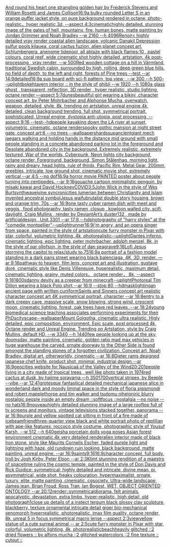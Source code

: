 [And round his heart one strangling golden hair by Frederick Stevens and William Rosetti and James Collison](https://www.ebank.nz/aiartgenerator?category=And%20round%20his%20heart%20one%20strangling%20golden%20hair%20by%20Frederick%20Stevens%20and%20William%20Rosetti%20and%20James%20Collison)[16:9](https://www.ebank.nz/aiartgenerator?category=16%3A9)[a bulky rounded Letter S in an orange puffer jacket style, on pure background rendered in octane, photo-realistic，hyper realistic,3d, --aspect 4:3](https://www.ebank.nz/aiartgenerator?category=a%20bulky%20rounded%20Letter%20S%20in%20an%20orange%20puffer%20jacket%20style%2C%20on%20pure%20background%20rendered%20in%20octane%2C%20photo-realistic%EF%BC%8Chyper%20realistic%2C3d%2C%20--aspect%204%3A3)[cinematic](https://www.ebank.nz/aiartgenerator?category=cinematic)[highly detailed, stunning image of the gates of hell, mountains, fire, human bones, matte painting by Jordan Grimmer and Noah Bradley --w 2160 --h 4096](https://www.ebank.nz/aiartgenerator?category=highly%20detailed%2C%20stunning%20image%20of%20the%20gates%20of%20hell%2C%20mountains%2C%20fire%2C%20human%20bones%2C%20matte%20painting%20by%20Jordan%20Grimmer%20and%20Noah%20Bradley%20--w%202160%20--h%204096)[Renoir](https://www.ebank.nz/aiartgenerator?category=Renoir)[< highly detailed vray render coastal alien landscape, volcanic Danakil Depression sulfur pools kilauea, coral cactus fuzion, alien planet concept art, Schlumbergera, anenome tidepool, all ablaze with black flames:10 , pastel colours, coral reef, wide cinematic shot highly detailed, artstation, 4k post-processing , vray render, --w 500](https://www.ebank.nz/aiartgenerator?category=%3C%20highly%20detailed%20vray%20render%20coastal%20alien%20landscape%2C%20volcanic%20Danakil%20Depression%20sulfur%20pools%20kilauea%2C%20coral%20cactus%20fuzion%2C%20alien%20planet%20concept%20art%2C%20Schlumbergera%2C%20anenome%20tidepool%2C%20all%20ablaze%20with%20black%20flames%3A10%20%2C%20pastel%20colours%2C%20coral%20reef%2C%20wide%20cinematic%20shot%20highly%20detailed%2C%20artstation%2C%204k%20post-processing%20%2C%20vray%20render%2C%20--w%20500)[Red wooden cottage on a hill in Värmland, traditional Swedish cabin, surrounded by high, rolling, deep green blue hills, no field of depth, to the left and right, forests of Pine trees --test --ar 14:9](https://www.ebank.nz/aiartgenerator?category=Red%20wooden%20cottage%20on%20a%20hill%20in%20V%C3%A4rmland%2C%20traditional%20Swedish%20cabin%2C%20surrounded%20by%20high%2C%20rolling%2C%20deep%20green%20blue%20hills%2C%20no%20field%20of%20depth%2C%20to%20the%20left%20and%20right%2C%20forests%20of%20Pine%20trees%20--test%20--ar%2014%3A9)[detailed](https://www.ebank.nz/aiartgenerator?category=detailed)[16:9](https://www.ebank.nz/aiartgenerator?category=16%3A9)[a sup board with sci-fi pattern, top view , --w 300 --h 500](https://www.ebank.nz/aiartgenerator?category=a%20sup%20board%20with%20sci-fi%20pattern%2C%20top%20view%20%2C%20--w%20300%20--h%20500)[--uplight](https://www.ebank.nz/aiartgenerator?category=--uplight)[bokeh](https://www.ebank.nz/aiartgenerator?category=bokeh)[tavern interior :: in the style of ghibli --w 1920 --h 1080](https://www.ebank.nz/aiartgenerator?category=tavern%20interior%20%3A%3A%20in%20the%20style%20of%20ghibli%20--w%201920%20--h%201080)[](https://www.ebank.nz/aiartgenerator?category=)[a glass ghost , transparent, reflection, 3D render , hyper realistic, studio lighting, octane render —aspect 5:7](https://www.ebank.nz/aiartgenerator?category=a%20glass%20ghost%20%2C%20transparent%2C%20reflection%2C%203D%20render%20%2C%20hyper%20realistic%2C%20studio%20lighting%2C%20octane%20render%20%E2%80%94aspect%205%3A7)[dunes](https://www.ebank.nz/aiartgenerator?category=dunes)[beautiful girl wearing a bikini ,character concept art, by Peter Mohrbacher and Alphonse Mucha, overwatch, weapon, detailed, style, 8k, trending on artstation, unreal engine 4k, detailed, clean background trending, full shot, symmetrical portrait, sophisticated, Unreal engine, dystopia,anti-utopia, post processing, --aspect 9:16 --test](https://www.ebank.nz/aiartgenerator?category=beautiful%20girl%20wearing%20a%20bikini%20%2Ccharacter%20concept%20art%2C%20by%20Peter%20Mohrbacher%20and%20Alphonse%20Mucha%2C%20overwatch%2C%20weapon%2C%20detailed%2C%20style%2C%208k%2C%20trending%20on%20artstation%2C%20unreal%20engine%204k%2C%20detailed%2C%20clean%20background%20trending%2C%20full%20shot%2C%20symmetrical%20portrait%2C%20sophisticated%2C%20Unreal%20engine%2C%20dystopia%2Canti-utopia%2C%20post%20processing%2C%20--aspect%209%3A16%20--test)[--hd](https://www.ebank.nz/aiartgenerator?category=--hd)[people kayaking down the LA river at sunset, volumetric, cinematic, octane render](https://www.ebank.nz/aiartgenerator?category=people%20kayaking%20down%20the%20LA%20river%20at%20sunset%2C%20volumetric%2C%20cinematic%2C%20octane%20render)[spooky gothic mansion at night street gate, concept art:6 --no trees --wallpaper](https://www.ebank.nz/aiartgenerator?category=spooky%20gothic%20mansion%20at%20night%20street%20gate%2C%20concept%20art%3A6%20--no%20trees%20--wallpaper)[shards](https://www.ebank.nz/aiartgenerator?category=shards)[sup](https://www.ebank.nz/aiartgenerator?category=sup)[ancient](https://www.ebank.nz/aiartgenerator?category=ancient)[giant mech jaegars walking and holding hands in the distance mid ground with small people standing in a concrete abandoned parking lot in the foreground and Desolate abandoned city in the background. Extremely realistic, extremely textured, War of the worlds, Cyberpunk, Neon lights city background, octane render, Foreground, background, Simon Stålenhag, morning light, rainy and dreary, head lights, rule of thirds, Pacific Rim, Metal Gear,  200mm, greebles, intricate, low ground shot, cinematic movie shot, extremely vertical --ar 4:5 --no dof](https://www.ebank.nz/aiartgenerator?category=giant%20mech%20jaegars%20walking%20and%20holding%20hands%20in%20the%20distance%20mid%20ground%20with%20small%20people%20standing%20in%20a%20concrete%20abandoned%20parking%20lot%20in%20the%20foreground%20and%20Desolate%20abandoned%20city%20in%20the%20background.%20Extremely%20realistic%2C%20extremely%20textured%2C%20War%20of%20the%20worlds%2C%20Cyberpunk%2C%20Neon%20lights%20city%20background%2C%20octane%20render%2C%20Foreground%2C%20background%2C%20Simon%20St%C3%A5lenhag%2C%20morning%20light%2C%20rainy%20and%20dreary%2C%20head%20lights%2C%20rule%20of%20thirds%2C%20Pacific%20Rim%2C%20Metal%20Gear%2C%20%20200mm%2C%20greebles%2C%20intricate%2C%20low%20ground%20shot%2C%20cinematic%20movie%20shot%2C%20extremely%20vertical%20--ar%204%3A5%20--no%20dof)[16:9](https://www.ebank.nz/aiartgenerator?category=16%3A9)[a horror movie PAINTED poster about people turning into centipedes. --ar 9:16](https://www.ebank.nz/aiartgenerator?category=a%20horror%20movie%20PAINTED%20poster%20about%20people%20turning%20into%20centipedes.%20--ar%209%3A16)[gouache cartoon minimalistic penguin, by misaki kawai and David Hockney](https://www.ebank.nz/aiartgenerator?category=gouache%20cartoon%20minimalistic%20penguin%2C%20by%20misaki%20kawai%20and%20David%20Hockney)[COVID](https://www.ebank.nz/aiartgenerator?category=COVID)[3:5](https://www.ebank.nz/aiartgenerator?category=3%3A5)[John Wick in the style of Wes Burt](https://www.ebank.nz/aiartgenerator?category=John%20Wick%20in%20the%20style%20of%20Wes%20Burt)[synthwave](https://www.ebank.nz/aiartgenerator?category=synthwave)[ivine syncronicities lumerian between Christianity and Islam invented ancestral symbol](https://www.ebank.nz/aiartgenerator?category=ivine%20syncronicities%20lumerian%20between%20Christianity%20and%20Islam%20invented%20ancestral%20symbol)[Jesus waifu](https://www.ebank.nz/aiartgenerator?category=Jesus%20waifu)[brutalist double story housing, brown and orange trim, 70s --ar 16:9](https://www.ebank.nz/aiartgenerator?category=brutalist%20double%20story%20housing%2C%20brown%20and%20orange%20trim%2C%2070s%20--ar%2016%3A9)[one tasty cyber ramen dish with meet and veggis , food photography, tasty ramen  ,closup , kowloon walled city, scifi, daylight, Craig Mullins , render by DeviantArt’s duster132 , made by artificialdesign , Unit 3301 --ar 17:8 --hd](https://www.ebank.nz/aiartgenerator?category=one%20tasty%20cyber%20ramen%20dish%20with%20meet%20and%20veggis%20%2C%20food%20photography%2C%20tasty%20ramen%20%20%2Cclosup%20%2C%20kowloon%20walled%20city%2C%20scifi%2C%20daylight%2C%20Craig%20Mullins%20%2C%20render%20by%20DeviantArt%E2%80%99s%20duster132%20%2C%20made%20by%20artificialdesign%20%2C%20Unit%203301%20--ar%2017%3A8%20--hd)[photography of "harry styles" at the "comedie montpellier"](https://www.ebank.nz/aiartgenerator?category=photography%20of%20%22harry%20styles%22%20at%20the%20%22comedie%20montpellier%22)[--uplight](https://www.ebank.nz/aiartgenerator?category=--uplight)[runner](https://www.ebank.nz/aiartgenerator?category=runner)[16:9](https://www.ebank.nz/aiartgenerator?category=16%3A9)[i'm angry, and an opera singer from space, painted in the style of artstation](https://www.ebank.nz/aiartgenerator?category=i%27m%20angry%2C%20and%20an%20opera%20singer%20from%20space%2C%20painted%20in%20the%20style%20of%20artstation)[cute furry monster in Pixar with star, colorful, volumetric lighting, 4k, photorealistic](https://www.ebank.nz/aiartgenerator?category=cute%20furry%20monster%20in%20Pixar%20with%20star%2C%20colorful%2C%20volumetric%20lighting%2C%204k%2C%20photorealistic)[--uplight](https://www.ebank.nz/aiartgenerator?category=--uplight)[Dantes inferno, cinematic lighting, epic lighting, peter mohrbacher, adolph menzel, 8k, in the style of par ollofson, in the style of dan seagrave](https://www.ebank.nz/aiartgenerator?category=Dantes%20inferno%2C%20cinematic%20lighting%2C%20epic%20lighting%2C%20peter%20mohrbacher%2C%20adolph%20menzel%2C%208k%2C%20in%20the%20style%20of%20par%20ollofson%2C%20in%20the%20style%20of%20dan%20seagrave)[9:16](https://www.ebank.nz/aiartgenerator?category=9%3A16)[Lofi Jesus storming the capitol to relax/study to](https://www.ebank.nz/aiartgenerator?category=Lofi%20Jesus%20storming%20the%20capitol%20to%20relax/study%20to)[.75](https://www.ebank.nz/aiartgenerator?category=.75)[16:9](https://www.ebank.nz/aiartgenerator?category=16%3A9)[a portrait of a fashion model standing in a dark paris street wearing black balenciaga, 4K, 3D, render, —ar 9:16](https://www.ebank.nz/aiartgenerator?category=a%20portrait%20of%20a%20fashion%20model%20standing%20in%20a%20dark%20paris%20street%20wearing%20black%20balenciaga%2C%204K%2C%203D%2C%20render%2C%20%E2%80%94ar%209%3A16)[pathway to heaven, film lens, concept art and illustration, gustave doré, cinematic style like Denis Villeneuve, hyperealistic, maximum detail, cinematic lighting, grainy, muted colors， octane render， 8k, --aspect 9:16](https://www.ebank.nz/aiartgenerator?category=pathway%20to%20heaven%2C%20film%20lens%2C%20concept%20art%20and%20illustration%2C%20gustave%20dor%C3%A9%2C%20cinematic%20style%20like%20Denis%20Villeneuve%2C%20hyperealistic%2C%20maximum%20detail%2C%20cinematic%20lighting%2C%20grainy%2C%20muted%20colors%EF%BC%8C%20octane%20render%EF%BC%8C%208k%2C%20--aspect%209%3A16)[1800s](https://www.ebank.nz/aiartgenerator?category=1800s)[danny devity as a creeper from minecraft](https://www.ebank.nz/aiartgenerator?category=danny%20devity%20as%20a%20creeper%20from%20minecraft)[--uplight](https://www.ebank.nz/aiartgenerator?category=--uplight)[Photoreal Tim Dillon wearing a black Polo shirt --ar 16:9 --stop 80 --hd](https://www.ebank.nz/aiartgenerator?category=Photoreal%20Tim%20Dillon%20wearing%20a%20black%20Polo%20shirt%20--ar%2016%3A9%20--stop%2080%20--hd)[mask](https://www.ebank.nz/aiartgenerator?category=mask)[lighting](https://www.ebank.nz/aiartgenerator?category=lighting)[an ancient page with written cuniform](https://www.ebank.nz/aiartgenerator?category=an%20ancient%20page%20with%20written%20cuniform)[Saints and Sinners concept art realistic character concept art 4K symmetrical portrait, character --ar 16:8](https://www.ebank.nz/aiartgenerator?category=Saints%20and%20Sinners%20concept%20art%20realistic%20character%20concept%20art%204K%20symmetrical%20portrait%2C%20character%20--ar%2016%3A8)[entry to a dark creepy cave, massive scale, snow blowing, strong wind, crescent moon, cinematic lighting, forest, oak trees have red leaves, --ar 18:24](https://www.ebank.nz/aiartgenerator?category=entry%20to%20a%20dark%20creepy%20cave%2C%20massive%20scale%2C%20snow%20blowing%2C%20strong%20wind%2C%20crescent%20moon%2C%20cinematic%20lighting%2C%20forest%2C%20oak%20trees%20have%20red%20leaves%2C%20--ar%2018%3A24)[young biomedical science teaching associates performing experiments for their PhDs](https://www.ebank.nz/aiartgenerator?category=young%20biomedical%20science%20teaching%20associates%20performing%20experiments%20for%20their%20PhDs)[cityscape](https://www.ebank.nz/aiartgenerator?category=cityscape)[--wallpaper](https://www.ebank.nz/aiartgenerator?category=--wallpaper)[Mount Golgotha, cinematic ultra realistic. Higly detailed, epic composition. environment. Epic scale, post processed 4k, Octane render and Unreal Engine. Trending on Artstation, style by Craig Mullins, default HD, --w 3340 --h 1440](https://www.ebank.nz/aiartgenerator?category=Mount%20Golgotha%2C%20cinematic%20ultra%20realistic.%20Higly%20detailed%2C%20epic%20composition.%20environment.%20Epic%20scale%2C%20post%20processed%204k%2C%20Octane%20render%20and%20Unreal%20Engine.%20Trending%20on%20Artstation%2C%20style%20by%20Craig%20Mullins%2C%20default%20HD%2C%20--w%203340%20--h%201440)[few people looking up at the sky, doomsday, matte painting, cinematic, golden ratio mad max vehicles in huge warehouse the carved, ornate doorway to the Other Side is found amongst the standing stones of a forgotten civilization. Concept art, Noah Bradley, digital art, otherworldly, cinematic --ar 16:8](https://www.ebank.nz/aiartgenerator?category=few%20people%20looking%20up%20at%20the%20sky%2C%20doomsday%2C%20matte%20painting%2C%20cinematic%2C%20golden%20ratio%20mad%20max%20vehicles%20in%20huge%20warehouse%20the%20carved%2C%20ornate%20doorway%20to%20the%20Other%20Side%20is%20found%20amongst%20the%20standing%20stones%20of%20a%20forgotten%20civilization.%20Concept%20art%2C%20Noah%20Bradley%2C%20digital%20art%2C%20otherworldly%2C%20cinematic%20--ar%2016%3A8)[Dieter rams designed japanese chef knife, product shot, minimal, industrial design --ar 16:9](https://www.ebank.nz/aiartgenerator?category=Dieter%20rams%20designed%20japanese%20chef%20knife%2C%20product%20shot%2C%20minimal%2C%20industrial%20design%20--ar%2016%3A9)[geocities website for  Nausicaä of the Valley of the Wind](https://www.ebank.nz/aiartgenerator?category=geocities%20website%20for%20%20Nausica%C3%A4%20of%20the%20Valley%20of%20the%20Wind)[](https://www.ebank.nz/aiartgenerator?category=)[20:20](https://www.ebank.nz/aiartgenerator?category=20%3A20)[1](https://www.ebank.nz/aiartgenerator?category=1)[people living in a city made of tropical trees , well like photo taken in 1974](https://www.ebank.nz/aiartgenerator?category=people%20living%20in%20a%20city%20made%20of%20tropical%20trees%20%2C%20well%20like%20photo%20taken%20in%201974)[red cactus at dusk, by hajime sorayama —h 350](https://www.ebank.nz/aiartgenerator?category=red%20cactus%20at%20dusk%2C%20by%20hajime%20sorayama%20%E2%80%94h%20350)[1700](https://www.ebank.nz/aiartgenerator?category=1700)[vertical stripes, by Beeple --vibe --ar 12:41](https://www.ebank.nz/aiartgenerator?category=vertical%20stripes%2C%20by%20Beeple%20--vibe%20--ar%2012%3A41)[grotesque fantastical detailed mechanical japanese alice in wonderland dark and moody liminal space in the style of floria sigismondi and robert mapplethorpe and tim walker and tsutomu nihei](https://www.ebank.nz/aiartgenerator?category=grotesque%20fantastical%20detailed%20mechanical%20japanese%20alice%20in%20wonderland%20dark%20and%20moody%20liminal%20space%20in%20the%20style%20of%20floria%20sigismondi%20and%20robert%20mapplethorpe%20and%20tim%20walker%20and%20tsutomu%20nihei)[oniric blurry nostalgic people inside an empty dream ::softfocus ::nostalgia --no noise --no hats](https://www.ebank.nz/aiartgenerator?category=oniric%20blurry%20nostalgic%20people%20inside%20an%20empty%20dream%20%3A%3Asoftfocus%20%3A%3Anostalgia%20--no%20noise%20--no%20hats)[16:9](https://www.ebank.nz/aiartgenerator?category=16%3A9)[nouveau](https://www.ebank.nz/aiartgenerator?category=nouveau)[highly detailed stunning image of a large rooftop full of tv screens and monitors, vintage televisions stacked together, panorama --ar 16:9](https://www.ebank.nz/aiartgenerator?category=highly%20detailed%20stunning%20image%20of%20a%20large%20rooftop%20full%20of%20tv%20screens%20and%20monitors%2C%20vintage%20televisions%20stacked%20together%2C%20panorama%20--ar%2016%3A9)[purple and yellow spotted cat sitting in front of a fire made of ice](https://www.ebank.nz/aiartgenerator?category=purple%20and%20yellow%20spotted%20cat%20sitting%20in%20front%20of%20a%20fire%20made%20of%20ice)[beam](https://www.ebank.nz/aiartgenerator?category=beam)[friend](https://www.ebank.nz/aiartgenerator?category=friend)[three-quarter view black and white portrait photo of reptilian with ape-like features, roccoco style costume, photographic style of Yousuf Karsh, --w 512 --h 640](https://www.ebank.nz/aiartgenerator?category=three-quarter%20view%20black%20and%20white%20portrait%20photo%20of%20reptilian%20with%20ape-like%20features%2C%20roccoco%20style%20costume%2C%20photographic%20style%20of%20Yousuf%20Karsh%2C%20--w%20512%20--h%20640)[geisha porcelain dolls yoga poses Asian forest environment cinematic 4k very detailed render](https://www.ebank.nz/aiartgenerator?category=geisha%20porcelain%20dolls%20yoga%20poses%20Asian%20forest%20environment%20cinematic%204k%20very%20detailed%20render)[alien interior made of black Iron stone, style like Maurits Cornelis Escher, faded purple light and lightning with haze, old rundown ruin looking, black background, matte painting, unreal engine, --ar 16:9](https://www.ebank.nz/aiartgenerator?category=alien%20interior%20made%20of%20black%20Iron%20stone%2C%20style%20like%20Maurits%20Cornelis%20Escher%2C%20faded%20purple%20light%20and%20lightning%20with%20haze%2C%20old%20rundown%20ruin%20looking%2C%20black%20background%2C%20matte%20painting%2C%20unreal%20engine%2C%20--ar%2016%3A9)[saints](https://www.ebank.nz/aiartgenerator?category=saints)[9:16](https://www.ebank.nz/aiartgenerator?category=9%3A16)[16:9](https://www.ebank.nz/aiartgenerator?category=16%3A9)[character concept, full body, troll by Josh Kirby, Peter Elson --ar 2:3](https://www.ebank.nz/aiartgenerator?category=character%20concept%2C%20full%20body%2C%20troll%20by%20Josh%20Kirby%2C%20Peter%20Elson%20--ar%202%3A3)[Klimt,](https://www.ebank.nz/aiartgenerator?category=Klimt%2C)[stunning rendition of a maestro of spacetime ruling the cosmic temple, painted in the style of Don Davis and Rick Guidice; symmetrical; highly detailed and intricate, divine mean, pi, asymmetrical, wide shot, freaky colouration, hypermaximalist, ornate, luxury, elite, matte painting, cinematic, cgsociety, Ultra-wide landscape, James jean, Brian Froud, Ross Tran, Ian Bogost, WET, OBJECT ORIENTED ONTOLOGY --ar 20:12](https://www.ebank.nz/aiartgenerator?category=stunning%20rendition%20of%20a%20maestro%20of%20spacetime%20ruling%20the%20cosmic%20temple%2C%20painted%20in%20the%20style%20of%20Don%20Davis%20and%20Rick%20Guidice%3B%20symmetrical%3B%20highly%20detailed%20and%20intricate%2C%20divine%20mean%2C%20pi%2C%20asymmetrical%2C%20wide%20shot%2C%20freaky%20colouration%2C%20hypermaximalist%2C%20ornate%2C%20luxury%2C%20elite%2C%20matte%20painting%2C%20cinematic%2C%20cgsociety%2C%20Ultra-wide%20landscape%2C%20James%20jean%2C%20Brian%20Froud%2C%20Ross%20Tran%2C%20Ian%20Bogost%2C%20WET%2C%20OBJECT%20ORIENTED%20ONTOLOGY%20--ar%2020%3A12)[render::](https://www.ebank.nz/aiartgenerator?category=render%3A%3A)[symmetrical](https://www.ebank.nz/aiartgenerator?category=symmetrical)[diorama, felt animals, apocalyptic, devastation, extra limbs, hyper-realistic, high detail, old photograph](https://www.ebank.nz/aiartgenerator?category=diorama%2C%20felt%20animals%2C%20apocalyptic%2C%20devastation%2C%20extra%20limbs%2C%20hyper-realistic%2C%20high%20detail%2C%20old%20photograph)[1](https://www.ebank.nz/aiartgenerator?category=1)[close up details of a instect tergum black glossy clay sculpture, blackberry, texture ornamental intricate detail giger bio-mechanical xenomorph hyperrealistic, photorealistic, imax film quality, octane render, 8k, unreal 5 in focus symmetrical macro lense --aspect 2:3](https://www.ebank.nz/aiartgenerator?category=close%20up%20details%20of%20a%20instect%20tergum%20black%20glossy%20clay%20sculpture%2C%20blackberry%2C%20texture%20ornamental%20intricate%20detail%20giger%20bio-mechanical%20xenomorph%20hyperrealistic%2C%20photorealistic%2C%20imax%20film%20quality%2C%20octane%20render%2C%208k%2C%20unreal%205%20in%20focus%20symmetrical%20macro%20lense%20--aspect%202%3A3)[view](https://www.ebank.nz/aiartgenerator?category=view)[yellow statue of a cute surreal animal -- ar 2:5](https://www.ebank.nz/aiartgenerator?category=yellow%20statue%20of%20a%20cute%20surreal%20animal%20--%20ar%202%3A5)[cute furry monster in Pixar with star, colorful, volumetric lighting, 4k, photorealistic](https://www.ebank.nz/aiartgenerator?category=cute%20furry%20monster%20in%20Pixar%20with%20star%2C%20colorful%2C%20volumetric%20lighting%2C%204k%2C%20photorealistic)[beach](https://www.ebank.nz/aiartgenerator?category=beach)[heavily glitched ::2 dried flowers :: by alfons mucha ::2 glitched watercolors ::2 fine texture :: cutout ::](https://www.ebank.nz/aiartgenerator?category=heavily%20glitched%20%3A%3A2%20dried%20flowers%20%3A%3A%20by%20alfons%20mucha%20%3A%3A2%20glitched%20watercolors%20%3A%3A2%20fine%20texture%20%3A%3A%20cutout%20%3A%3A)